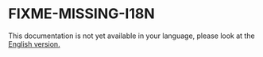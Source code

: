 # FIXME-MISSING-I18N

This documentation is not yet available in your language, please look at the [English version.](../../EN/installation/sso-lemonldap-using-OIDC.md)
